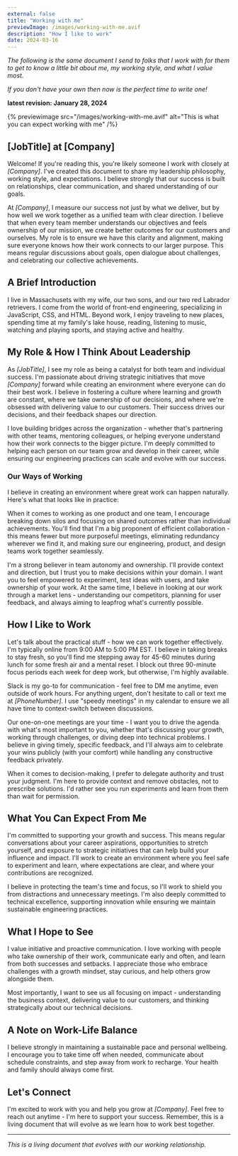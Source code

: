 ```yaml
---
external: false
title: "Working with me"
previewImage: /images/working-with-me.avif
description: "How I like to work"
date: 2024-03-16
---
```

_The following is the same document I send to folks that I work with for them to get to know a little bit about me, my working style, and what I value most._

_If you don't have your own then now is the perfect time to write one!_

__latest revision: January 28, 2024__

{% previewimage src="/images/working-with-me.avif" alt="This is what you can expect working with me" /%}

## [JobTitle] at [Company]

Welcome! If you're reading this, you're likely someone I work with closely at *[Company]*. I've created this document to share my leadership philosophy, working style, and expectations. I believe strongly that our success is built on relationships, clear communication, and shared understanding of our goals.

At *[Company]*, I measure our success not just by what we deliver, but by how well we work together as a unified team with clear direction. I believe that when every team member understands our objectives and feels ownership of our mission, we create better outcomes for our customers and ourselves. My role is to ensure we have this clarity and alignment, making sure everyone knows how their work connects to our larger purpose. This means regular discussions about goals, open dialogue about challenges, and celebrating our collective achievements.

## A Brief Introduction

I live in Massachusets with my wife, our two sons, and our two red Labrador retrievers. I come from the world of front-end engineering, specializing in JavaScript, CSS, and HTML. Beyond work, I enjoy traveling to new places, spending time at my family's lake house, reading, listening to music, watching and playing sports, and staying active and healthy.

## My Role & How I Think About Leadership

As *[JobTitle]*, I see my role as being a catalyst for both team and individual success. I'm passionate about driving strategic initiatives that move *[Company]* forward while creating an environment where everyone can do their best work. I believe in fostering a culture where learning and growth are constant, where we take ownership of our decisions, and where we're obsessed with delivering value to our customers. Their success drives our decisions, and their feedback shapes our direction.

I love building bridges across the organization - whether that's partnering with other teams, mentoring colleagues, or helping everyone understand how their work connects to the bigger picture. I'm deeply committed to helping each person on our team grow and develop in their career, while ensuring our engineering practices can scale and evolve with our success.

### Our Ways of Working

I believe in creating an environment where great work can happen naturally. Here's what that looks like in practice:

When it comes to working as one product and one team, I encourage breaking down silos and focusing on shared outcomes rather than individual achievements. You'll find that I'm a big proponent of efficient collaboration - this means fewer but more purposeful meetings, eliminating redundancy wherever we find it, and making sure our engineering, product, and design teams work together seamlessly.

I'm a strong believer in team autonomy and ownership. I'll provide context and direction, but I trust you to make decisions within your domain. I want you to feel empowered to experiment, test ideas with users, and take ownership of your work. At the same time, I believe in looking at our work through a market lens - understanding our competitors, planning for user feedback, and always aiming to leapfrog what's currently possible.

## How I Like to Work

Let's talk about the practical stuff - how we can work together effectively. I'm typically online from 9:00 AM to 5:00 PM EST. I believe in taking breaks to stay fresh, so you'll find me stepping away for 45-60 minutes during lunch for some fresh air and a mental reset. I block out three 90-minute focus periods each week for deep work, but otherwise, I'm highly available.

Slack is my go-to for communication - feel free to DM me anytime, even outside of work hours. For anything urgent, don't hesitate to call or text me at *[PhoneNumber]*. I use "speedy meetings" in my calendar to ensure we all have time to context-switch between discussions.

Our one-on-one meetings are your time - I want you to drive the agenda with what's most important to you, whether that's discussing your growth, working through challenges, or diving deep into technical problems. I believe in giving timely, specific feedback, and I'll always aim to celebrate your wins publicly (with your comfort) while handling any constructive feedback privately.

When it comes to decision-making, I prefer to delegate authority and trust your judgment. I'm here to provide context and remove obstacles, not to prescribe solutions. I'd rather see you run experiments and learn from them than wait for permission.

## What You Can Expect From Me

I'm committed to supporting your growth and success. This means regular conversations about your career aspirations, opportunities to stretch yourself, and exposure to strategic initiatives that can help build your influence and impact. I'll work to create an environment where you feel safe to experiment and learn, where expectations are clear, and where your contributions are recognized.

I believe in protecting the team's time and focus, so I'll work to shield you from distractions and unnecessary meetings. I'm also deeply committed to technical excellence, supporting innovation while ensuring we maintain sustainable engineering practices.

## What I Hope to See

I value initiative and proactive communication. I love working with people who take ownership of their work, communicate early and often, and learn from both successes and setbacks. I appreciate those who embrace challenges with a growth mindset, stay curious, and help others grow alongside them.

Most importantly, I want to see us all focusing on impact - understanding the business context, delivering value to our customers, and thinking strategically about our technical decisions.

## A Note on Work-Life Balance

I believe strongly in maintaining a sustainable pace and personal wellbeing. I encourage you to take time off when needed, communicate about schedule constraints, and step away from work to recharge. Your health and family should always come first.

## Let's Connect

I'm excited to work with you and help you grow at *[Company]*. Feel free to reach out anytime - I'm here to support your success. Remember, this is a living document that will evolve as we learn how to work best together.

---
*This is a living document that evolves with our working relationship.*
